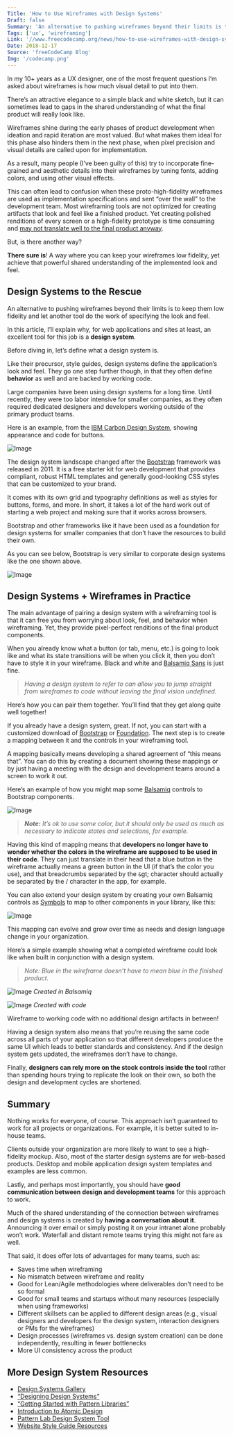 ```yaml
---
Title: 'How to Use Wireframes with Design Systems'
Draft: false
Summary: 'An alternative to pushing wireframes beyond their limits is to keep them low fidelity and let another tool do the work of specifying the look and feel.'
Tags: ['ux', 'wireframing']
Link: '//www.freecodecamp.org/news/how-to-use-wireframes-with-design-systems-46f3040829b6/'
Date: 2018-12-17
Source: 'freeCodeCamp Blog'
Img: '/codecamp.png'
---
```


In my 10+ years as a UX designer, one of the most frequent questions I’m asked about wireframes is how much visual detail to put into them.

There’s an attractive elegance to a simple black and white sketch, but it can sometimes lead to gaps in the shared understanding of what the final product will really look like.

Wireframes shine during the early phases of product development when ideation and rapid iteration are most valued. But what makes them ideal for this phase also hinders them in the next phase, when pixel precision and visual details are called upon for implementation.

As a result, many people (I’ve been guilty of this) try to incorporate fine-grained and aesthetic details into their wireframes by tuning fonts, adding colors, and using other visual effects.

This can often lead to confusion when these proto-high-fidelity wireframes are used as implementation specifications and sent “over the wall” to the development team. Most wireframing tools are not optimized for creating artifacts that look and feel like a finished product. Yet creating polished renditions of every screen or a high-fidelity prototype is time consuming and [may not translate well to the final product anyway](https://blog.teamtreehouse.com/rapidly-prototype-websites).

But, is there another way?

**There sure is**! A way where you can keep your wireframes low fidelity, yet achieve that powerful shared understanding of the implemented look and feel.

## Design Systems to the Rescue

An alternative to pushing wireframes beyond their limits is to keep them low fidelity and let another tool do the work of specifying the look and feel.

In this article, I’ll explain why, for web applications and sites at least, an excellent tool for this job is a **design system**.

Before diving in, let’s define what a design system is.

Like their precursor, style guides, design systems define the application’s look and feel. They go one step further though, in that they often define **behavior** as well and are backed by working code.

Large companies have been using design systems for a long time. Until recently, they were too labor intensive for smaller companies, as they often required dedicated designers and developers working outside of the primary product teams.

Here is an example, from the [IBM Carbon Design System](https://www.carbondesignsystem.com), showing appearance and code for buttons.

![Image](/Dy85oSgyI4dmDfnQAxbaHCZgDf1mgSOSC4fu.png)

The design system landscape changed after the [Bootstrap](https://getbootstrap.com/) framework was released in 2011. It is a free starter kit for web development that provides compliant, robust HTML templates and generally good-looking CSS styles that can be customized to your brand.

It comes with its own grid and typography definitions as well as styles for buttons, forms, and more. In short, it takes a lot of the hard work out of starting a web project and making sure that it works across browsers.

Bootstrap and other frameworks like it have been used as a foundation for design systems for smaller companies that don’t have the resources to build their own.

As you can see below, Bootstrap is very similar to corporate design systems like the one shown above.

![Image](/iXL3oSzH7bcl5cyVfkIKyGwKG3duYSHVMEKn.png)

## Design Systems + Wireframes in Practice

The main advantage of pairing a design system with a wireframing tool is that it can free you from worrying about look, feel, and behavior when wireframing. Yet, they provide pixel-perfect renditions of the final product components.

When you already know what a button (or tab, menu, etc.) is going to look like and what its state transitions will be when you click it, then you don’t have to style it in your wireframe. Black and white and [Balsamiq Sans](http://balsamiq.com/products/mockups/font/) is just fine.

> _Having a design system to refer to can allow you to jump straight from wireframes to code without leaving the final vision undefined._

Here’s how you can pair them together. You’ll find that they get along quite well together!

If you already have a design system, great. If not, you can start with a customized download of [Bootstrap](https://getbootstrap.com/) or [Foundation](https://get.foundation). The next step is to create a mapping between it and the controls in your wireframing tool.

A mapping basically means developing a shared agreement of “this means that”. You can do this by creating a document showing these mappings or by just having a meeting with the design and development teams around a screen to work it out.

Here’s an example of how you might map some [Balsamiq](https://balsamiq.com) controls to Bootstrap components.

![Image](/5-jQm4qhKNfVlQHNjMfmrj7lztq1qq5g4U5z.png)

> **_Note:_** _It’s ok to use some color, but it should only be used as much as necessary to indicate states and selections, for example._

Having this kind of mapping means that **developers no longer have to wonder whether the colors in the wireframe are supposed to be used in their code**. They can just translate in their head that a blue button in the wireframe actually means a green button in the UI (if that’s the color you use), and that breadcrumbs separated by the `&`gt; character should actually be separated by t`h`e / character in the app, for example.

You can also extend your design system by creating your own Balsamiq controls as [Symbols](https://docs.balsamiq.com/desktop/symbols/) to map to other components in your library, like this:

![Image](/C1NnmuTJ85ig6LUsmdiItM2ujt7SrqnBgIqs.png)

This mapping can evolve and grow over time as needs and design language change in your organization.

Here’s a simple example showing what a completed wireframe could look like when built in conjunction with a design system.

> _Note: Blue in the wireframe doesn’t have to mean blue in the finished product._

![Image](/c9J061zS0hvTuedNOF6BW1I4BzgrHEAjWVYl.png) _Created in Balsamiq_

![Image](/NXKeYs7lM8jkV2Arf5x6ewTbt4y2rVazGyMn.png) _Created with code_

Wireframe to working code with no additional design artifacts in between!

Having a design system also means that you’re reusing the same code across all parts of your application so that different developers produce the same UI which leads to better standards and consistency. And if the design system gets updated, the wireframes don’t have to change.

Finally, **designers can rely more on the stock controls inside the tool** rather than spending hours trying to replicate the look on their own, so both the design and development cycles are shortened.

## Summary

Nothing works for everyone, of course. This approach isn’t guaranteed to work for all projects or organizations. For example, it is better suited to in-house teams.

Clients outside your organization are more likely to want to see a high-fidelity mockup. Also, most of the starter design systems are for web-based products. Desktop and mobile application design system templates and examples are less common.

Lastly, and perhaps most importantly, you should have **good communication between design and development teams** for this approach to work.

Much of the shared understanding of the connection between wireframes and design systems is created by **having a conversation about it**. Announcing it over email or simply posting it on your intranet alone probably won’t work. Waterfall and distant remote teams trying this might not fare as well.

That said, it does offer lots of advantages for many teams, such as:

*   Saves time when wireframing
*   No mismatch between wireframe and reality
*   Good for Lean/Agile methodologies where deliverables don’t need to be so formal
*   Good for small teams and startups without many resources (especially when using frameworks)
*   Different skillsets can be applied to different design areas (e.g., visual designers and developers for the design system, interaction designers or PMs for the wireframes)
*   Design processes (wireframes vs. design system creation) can be done independently, resulting in fewer bottlenecks
*   More UI consistency across the product

## More Design System Resources

*   [Design Systems Gallery](https://designsystemsrepo.com/design-systems/)
*   [“Designing Design Systems”](https://clearleft.com/posts/designing-design-systems)
*   [“Getting Started with Pattern Libraries”](https://alistapart.com/blog/post/getting-started-with-pattern-libraries)
*   [Introduction to Atomic Design](http://atomicdesign.bradfrost.com/chapter-1/)
*   [Pattern Lab Design System Tool](https://patternlab.io)
*   [Website Style Guide Resources](http://styleguides.io/)
